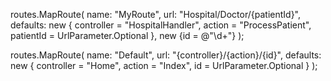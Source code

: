 routes.MapRoute(
    name: "MyRoute",
    url: "Hospital/Doctor/{patientId}",
    defaults: new
    {
        controller = "HospitalHandler",
        action = "ProcessPatient",
        patientId = UrlParameter.Optional
    },
    new {id = @"\d+"}
);

routes.MapRoute(
    name: "Default",
    url: "{controller}/{action}/{id}",
    defaults: new
    {
        controller = "Home",
        action = "Index",
        id = UrlParameter.Optional
    }
);
